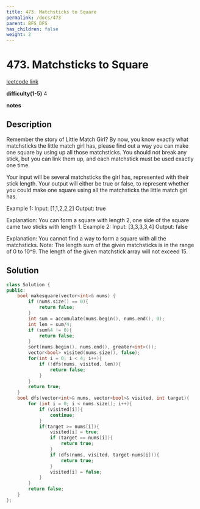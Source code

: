 ```yaml
---
title: 473. Matchsticks to Square
permalink: /docs/473
parent: BFS_DFS
has_children: false
weight: 2
---
```

# 473. Matchsticks to Square

[leetcode link](https://leetcode.com/problems/matchsticks-to-square/)

**difficulty(1-5)**
4

**notes**   


## Description

Remember the story of Little Match Girl? By now, you know exactly what matchsticks the little match girl has, please find out a way you can make one square by using up all those matchsticks. You should not break any stick, but you can link them up, and each matchstick must be used exactly one time.

Your input will be several matchsticks the girl has, represented with their stick length. Your output will either be true or false, to represent whether you could make one square using all the matchsticks the little match girl has.

Example 1:
Input: [1,1,2,2,2]
Output: true

Explanation: You can form a square with length 2, one side of the square came two sticks with length 1.
Example 2:
Input: [3,3,3,3,4]
Output: false

Explanation: You cannot find a way to form a square with all the matchsticks.
Note:
The length sum of the given matchsticks is in the range of 0 to 10^9.
The length of the given matchstick array will not exceed 15.

## Solution

```c++
class Solution {
public:
    bool makesquare(vector<int>& nums) {
        if (nums.size() == 0){
            return false;
        }
        int sum = accumulate(nums.begin(), nums.end(), 0);
        int len = sum/4;
        if (sum%4 != 0){
            return false;
        }
        sort(nums.begin(), nums.end(), greater<int>());
        vector<bool> visited(nums.size(), false);
        for(int i = 0; i < 4; i++){
            if (!dfs(nums, visited, len)){
                return false;
            }
        }
        return true;
    }
    bool dfs(vector<int>& nums, vector<bool>& visited, int target){
        for (int i = 0; i < nums.size(); i++){
            if (visited[i]){
                continue;
            }
            if(target >= nums[i]){
                visited[i] = true;
                if (target == nums[i]){
                    return true;
                }
                if (dfs(nums, visited, target-nums[i])){
                    return true;
                }
                visited[i] = false;
            }
        }
        return false;
    }
};
```